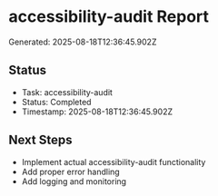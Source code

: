 # accessibility-audit Report

Generated: 2025-08-18T12:36:45.902Z

## Status
- Task: accessibility-audit
- Status: Completed
- Timestamp: 2025-08-18T12:36:45.902Z

## Next Steps
- Implement actual accessibility-audit functionality
- Add proper error handling
- Add logging and monitoring
